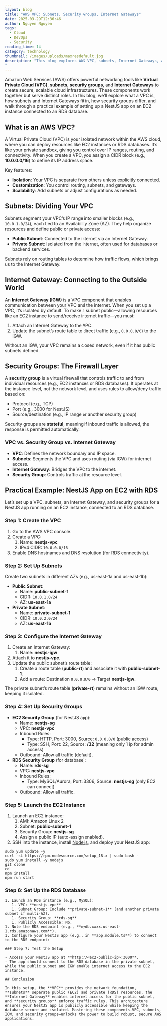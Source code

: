 ```yaml
---
layout: blog
title: "AWS VPC: Subnets, Security Groups, Internet Gateways"
date: 2025-03-29T12:36:46
author: Nguyen Nguyen
tags:
  - Cloud
  - DevOps
  - Security
reading_time: 14
category: technology
thumbnail: /images/uploads/maxresdefault.jpg
description: "This blog explores AWS VPC, subnets, Internet Gateways, and security groups, highlighting their roles and differences"
---
```


Amazon Web Services (AWS) offers powerful networking tools like **Virtual Private Cloud (VPC)**, **subnets**, **security groups**, and **Internet Gateways** to create secure, scalable cloud infrastructures. These components work together but serve distinct roles. In this blog, we’ll explore what a VPC is, how subnets and Internet Gateways fit in, how security groups differ, and walk through a practical example of setting up a NestJS app on an EC2 instance connected to an RDS database.

## What is an AWS VPC?

A Virtual Private Cloud (VPC) is your isolated network within the AWS cloud, where you can deploy resources like EC2 instances or RDS databases. It’s like your private sandbox, giving you control over IP ranges, routing, and connectivity. When you create a VPC, you assign a CIDR block (e.g., **10.0.0.0/16**) to define its IP address space.

Key features:

- **Isolation**: Your VPC is separate from others unless explicitly connected.
- **Customization**: You control routing, subnets, and gateways.
- **Scalability**: Add subnets or adjust configurations as needed.

## Subnets: Dividing Your VPC

Subnets segment your VPC’s IP range into smaller blocks (e.g., `10.0.1.0/24`), each tied to an Availability Zone (AZ). They help organize resources and define public or private access:

- **Public Subnet**: Connected to the internet via an Internet Gateway.
- **Private Subnet**: Isolated from the internet, often used for databases or backend services.

Subnets rely on routing tables to determine how traffic flows, which brings us to the Internet Gateway.

## Internet Gateway: Connecting to the Outside World

An **Internet Gateway (IGW)** is a VPC component that enables communication between your VPC and the internet. When you set up a VPC, it’s isolated by default. To make a subnet public—allowing resources like an EC2 instance to send/receive internet traffic—you must:

1. Attach an Internet Gateway to the VPC.
1. Update the subnet’s route table to direct traffic (e.g., `0.0.0.0/0`) to the IGW.

Without an IGW, your VPC remains a closed network, even if it has public subnets defined.

## Security Groups: The Firewall Layer

A **security group** is a virtual firewall that controls traffic to and from individual resources (e.g., EC2 instances or RDS databases). It operates at the instance level, not the network level, and uses rules to allow/deny traffic based on:

- Protocol (e.g., TCP)
- Port (e.g., 3000 for NestJS)
- Source/destination (e.g., IP range or another security group)

Security groups are **stateful**, meaning if inbound traffic is allowed, the response is permitted automatically.

### VPC vs. Security Group vs. Internet Gateway

- **VPC**: Defines the network boundary and IP space.
- **Subnets**: Segments the VPC and uses routing (via IGW) for internet access.
- **Internet Gateway**: Bridges the VPC to the internet.
- **Security Group**: Controls traffic at the resource level.

## Practical Example: NestJS App on EC2 with RDS

Let’s set up a VPC, subnets, an Internet Gateway, and security groups for a NestJS app running on an EC2 instance, connected to an RDS database.

### Step 1: Create the VPC

1. Go to the AWS VPC console.
1. Create a VPC:
   1. Name: **nestjs-vpc**
   1. IPv4 CIDR: `10.0.0.0/16`
1. Enable DNS hostnames and DNS resolution (for RDS connectivity).

### Step 2: Set Up Subnets

Create two subnets in different AZs (e.g., us-east-1a and us-east-1b):

- **Public Subnet**:
  - Name: **public-subnet-1**
  - CIDR: `10.0.1.0/24`
  - AZ: **us-east-1a**
- **Private Subnet**:
  - Name: **private-subnet-1**
  - CIDR: `10.0.2.0/24`
  - AZ: **us-east-1b**

### Step 3: Configure the Internet Gateway

1. Create an Internet Gateway:
   1. Name: **nestjs-igw**
1. Attach it to **nestjs-vpc**.
1. Update the public subnet’s route table:
   1. Create a route table (**public-rt**) and associate it with **public-subnet-1**.
   1. Add a route: Destination `0.0.0.0/0` → Target **nestjs-igw**.

The private subnet’s route table (**private-rt**) remains without an IGW route, keeping it isolated.

### Step 4: Set Up Security Groups

- **EC2 Security Group** (for NestJS app):
  - Name: **nestjs-sg**
  - VPC: **nestjs-vpc**
  - Inbound Rules:
    - Type: HTTP, Port: 3000, Source: `0.0.0.0/0` (public access)
    - Type: SSH, Port: 22, Source: **/32** (meaning only 1 ip for admin access)
  - Outbound: Allow all traffic (default).
- **RDS Security Group** (for database):
  - Name: **rds-sg**
  - VPC: **nestjs-vpc**
  - Inbound Rules:
    - Type: MySQL/Aurora, Port: 3306, Source: **nestjs-sg** (only EC2 can connect)
  - Outbound: Allow all traffic.

### Step 5: Launch the EC2 Instance

1. Launch an EC2 instance:
   1. AMI: Amazon Linux 2
   1. Subnet: **public-subnet-1**
   1. Security Group: **nestjs-sg**
   1. Assign a public IP (auto-assign enabled).
1. SSH into the instance, install [Node.js](Node.js), and deploy your NestJS app:

```
sudo yum update -y
curl -sL https://rpm.nodesource.com/setup_18.x | sudo bash -
sudo yum install -y nodejs
git clone 
cd 
npm install
npm run start

```

### Step 6: Set Up the RDS Database

```
1. Launch an RDS instance (e.g., MySQL):
   1. VPC: **nestjs-vpc**
   1. Subnet Group: Include **private-subnet-1** (and another private subnet if multi-AZ).
   1. Security Group: **rds-sg**
   1. Publicly Accessible: No.
1. Note the RDS endpoint (e.g., **mydb.xxxx.us-east-1.rds.amazonaws.com**).
1. Configure your NestJS app (e.g., in **app.module.ts**) to connect to the RDS endpoint:

### Step 7: Test the Setup

- Access your NestJS app at **http://<ec2-public-ip>:3000**.
- The app should connect to the RDS database in the private subnet, while the public subnet and IGW enable internet access to the EC2 instance.

## Conclusion

In this setup, the **VPC** provides the network foundation, **subnets** separate public (EC2) and private (RDS) resources, the **Internet Gateway** enables internet access for the public subnet, and **security groups** enforce traffic rules. This architecture ensures your NestJS app is publicly accessible while keeping the database secure and isolated. Mastering these components—VPC, subnets, IGW, and security groups—unlocks the power to build robust, secure AWS applications.
```
